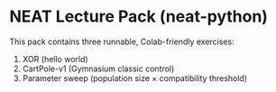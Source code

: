 # NEAT Lecture Pack (neat-python)

This pack contains three runnable, Colab-friendly exercises:
1) XOR (hello world)
2) CartPole-v1 (Gymnasium classic control)
3) Parameter sweep (population size × compatibility threshold)
